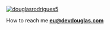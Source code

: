 <p align="left">
<a href="https://linkedin.com/in/douglasrodrigues5" target="blank"><img align="center" src="https://img.shields.io/badge/LinkedIn-0077B5?style=for-the-badge&logo=linkedin&logoColor=white" alt="douglasrodrigues5"/></a>
</p>

How to reach me **eu@devdouglas.com**
